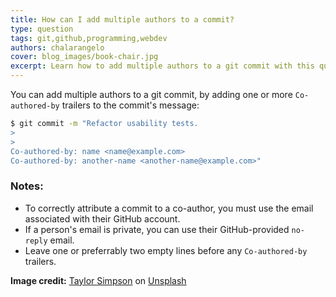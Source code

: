 ```yaml
---
title: How can I add multiple authors to a commit?
type: question
tags: git,github,programming,webdev
authors: chalarangelo
cover: blog_images/book-chair.jpg
excerpt: Learn how to add multiple authors to a git commit with this quick and easy tip.
---
```


You can add multiple authors to a git commit, by adding one or more `Co-authored-by` trailers to the commit's message:

```sh
$ git commit -m "Refactor usability tests.
>
>
Co-authored-by: name <name@example.com>
Co-authored-by: another-name <another-name@example.com>"
```

### Notes:

- To correctly attribute a commit to a co-author, you must use the email associated with their GitHub account.
- If a person's email is private, you can use their GitHub-provided `no-reply` email.
- Leave one or preferrably two empty lines before any `Co-authored-by` trailers.

**Image credit:** [Taylor Simpson](https://unsplash.com/@taylorgsimpson?utm_source=unsplash&utm_medium=referral&utm_content=creditCopyText) on [Unsplash](https://unsplash.com?utm_source=unsplash&utm_medium=referral&utm_content=creditCopyText)
